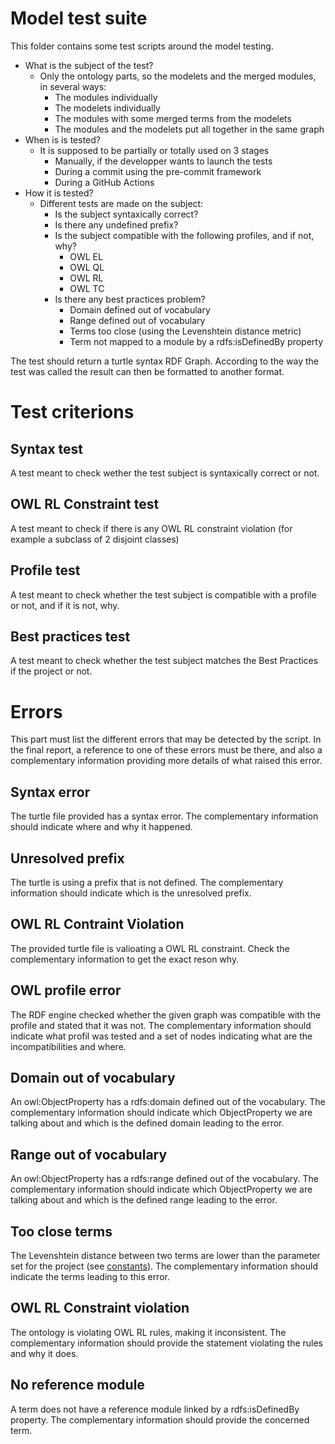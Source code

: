 # Model test suite

This folder contains some test scripts around the model testing.

* What is the subject of the test?
    * Only the ontology parts, so the modelets and the merged modules, in several ways:
        * The modules individually
        * The modelets individually
        * The modules with some merged terms from the modelets
        * The modules and the modelets put all together in the same graph
* When is is tested?
    * It is supposed to be partially or totally used on 3 stages
        * Manually, if the developper wants to launch the tests
        * During a commit using the pre-commit framework
        * During a GitHub Actions
* How it is tested?
    * Different tests are made on the subject:
        * Is the subject syntaxically correct?
        * Is there any undefined prefix?
        * Is the subject compatible with the following profiles, and if not, why?
            * OWL EL
            * OWL QL
            * OWL RL
            * OWL TC
        * Is there any best practices problem?
            * Domain defined out of vocabulary
            * Range defined out of vocabulary
            * Terms too close (using the Levenshtein distance metric)
            * Term not mapped to a module by a rdfs:isDefinedBy property

The test should return a turtle syntax RDF Graph.
According to the way the test was called the result can then be formatted to another format.

# Test criterions

## Syntax test

A test meant to check wether the test subject is syntaxically correct or not.

## OWL RL Constraint test

A test meant to check if there is any OWL RL constraint violation (for example a subclass of 2 disjoint classes)

## Profile test

A test meant to check whether the test subject is compatible with a profile or not, and if it is not, why.

## Best practices test

A test meant to check whether the test subject matches the Best Practices if the project or not.

# Errors

This part must list the different errors that may be detected by the script.
In the final report, a reference to one of these errors must be there, and also a complementary information providing more details of what raised this error.

## Syntax error

The turtle file provided has a syntax error. The complementary information should indicate where and why it happened.

## Unresolved prefix 

The turtle is using a prefix that is not defined. The complementary information should indicate which is the unresolved prefix.

## OWL RL Contraint Violation

The provided turtle file is valioating a OWL RL constraint. Check the complementary information to get the exact reson why.

## OWL profile error

The RDF engine checked whether the given graph was compatible with the profile and stated that it was not. The complementary information should indicate what profil was tested and a set of nodes indicating what are the incompatibilities and where.

## Domain out of vocabulary

An owl:ObjectProperty has a rdfs:domain defined out of the vocabulary. The complementary information should indicate which ObjectProperty we are talking about and which is the defined domain leading to the error.

## Range out of vocabulary

An owl:ObjectProperty has a rdfs:range defined out of the vocabulary. The complementary information should indicate which ObjectProperty we are talking about and which is the defined range leading to the error.

## Too close terms

The Levenshtein distance between two terms are lower than the parameter set for the project (see [constants](./constants.py)). The complementary information should indicate the terms leading to this error.

## OWL RL Constraint violation

The ontology is violating OWL RL rules, making it inconsistent. The complementary information should provide the statement violating the rules and why it does.

## No reference module

A term does not have a reference module linked by a rdfs:isDefinedBy property. The complementary information should provide the concerned term.